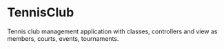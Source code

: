 # TennisClub
Tennis club management application with classes, controllers and view as members, courts, events, tournaments.
